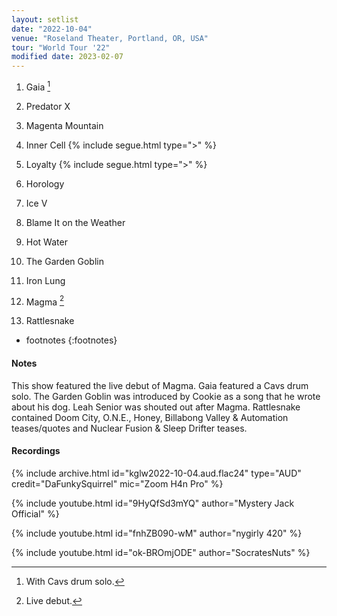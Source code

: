 ```yaml
---
layout: setlist
date: "2022-10-04"
venue: "Roseland Theater, Portland, OR, USA"
tour: "World Tour '22"
modified date: 2023-02-07
---
```



 1. Gaia
    [^1]

 2. Predator X

 3. Magenta Mountain

 4. Inner Cell
    {% include segue.html type=">" %}

 5. Loyalty
    {% include segue.html type=">" %}

 6. Horology

 7. Ice V

 8. Blame It on the Weather

 9. Hot Water

10. The Garden Goblin

11. Iron Lung

12. Magma
    [^2]

13. Rattlesnake

<!--snippet-->
* footnotes
{:footnotes}
[^1]: With Cavs drum solo.
[^2]: Live debut.


#### Notes

This show featured the live debut of Magma.  Gaia featured a Cavs drum solo.  The Garden Goblin was introduced by Cookie as a song that he wrote about his dog.  Leah Senior was shouted out after Magma.  Rattlesnake contained Doom City, O.N.E., Honey, Billabong Valley & Automation teases/quotes and Nuclear Fusion & Sleep Drifter teases.


#### Recordings

{% include archive.html id="kglw2022-10-04.aud.flac24" type="AUD" credit="DaFunkySquirrel" mic="Zoom H4n Pro" %}

{% include youtube.html id="9HyQfSd3mYQ" author="Mystery Jack Official" %}

{% include youtube.html id="fnhZB090-wM" author="nygirly 420" %}

{% include youtube.html id="ok-BROmjODE" author="SocratesNuts" %}
